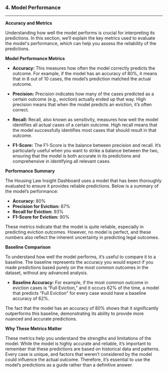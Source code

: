 ### 4. **Model Performance**

---

**Accuracy and Metrics**

Understanding how well the model performs is crucial for interpreting its predictions. In this section, we’ll explain the key metrics used to evaluate the model's performance, which can help you assess the reliability of the predictions.

**Model Performance Metrics**

- **Accuracy:** This measures how often the model correctly predicts the outcome. For example, if the model has an accuracy of 80%, it means that in 8 out of 10 cases, the model’s prediction matched the actual outcome.
  
- **Precision:** Precision indicates how many of the cases predicted as a certain outcome (e.g., eviction) actually ended up that way. High precision means that when the model predicts an eviction, it’s often correct.
  
- **Recall:** Recall, also known as sensitivity, measures how well the model identifies all actual cases of a certain outcome. High recall means that the model successfully identifies most cases that should result in that outcome.
  
- **F1-Score:** The F1-Score is the balance between precision and recall. It’s particularly useful when you want to strike a balance between the two, ensuring that the model is both accurate in its predictions and comprehensive in identifying all relevant cases.

**Performance Summary**

The Housing Law Insight Dashboard uses a model that has been thoroughly evaluated to ensure it provides reliable predictions. Below is a summary of the model’s performance:

- **Accuracy:** 80%
- **Precision for Eviction:** 87%
- **Recall for Eviction:** 93%
- **F1-Score for Eviction:** 90%

These metrics indicate that the model is quite reliable, especially in predicting eviction outcomes. However, no model is perfect, and these numbers also reflect the inherent uncertainty in predicting legal outcomes.

**Baseline Comparison**

To understand how well the model performs, it’s useful to compare it to a baseline. The baseline represents the accuracy you would expect if you made predictions based purely on the most common outcomes in the dataset, without any advanced analysis.

- **Baseline Accuracy:** For example, if the most common outcome in eviction cases is “Full Eviction,” and it occurs 62% of the time, a model that predicts “Full Eviction” for every case would have a baseline accuracy of 62%.

The fact that the model has an accuracy of 80% shows that it significantly outperforms this baseline, demonstrating its ability to provide more nuanced and accurate predictions.

**Why These Metrics Matter**

These metrics help you understand the strengths and limitations of the model. While the model is highly accurate and reliable, it’s important to remember that these predictions are based on historical data and patterns. Every case is unique, and factors that weren’t considered by the model could influence the actual outcome. Therefore, it’s essential to use the model’s predictions as a guide rather than a definitive answer.